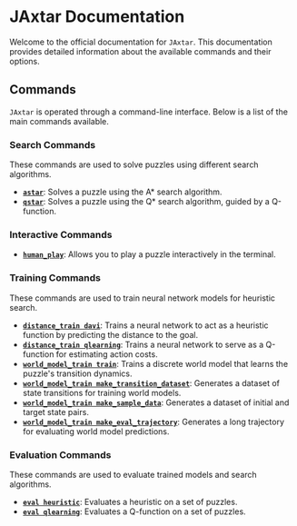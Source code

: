# JAxtar Documentation

Welcome to the official documentation for `JAxtar`. This documentation provides detailed information about the available commands and their options.

## Commands

`JAxtar` is operated through a command-line interface. Below is a list of the main commands available.

### Search Commands

These commands are used to solve puzzles using different search algorithms.

-   [**`astar`**](./astar.md): Solves a puzzle using the A\* search algorithm.
-   [**`qstar`**](./qstar.md): Solves a puzzle using the Q\* search algorithm, guided by a Q-function.

### Interactive Commands

-   [**`human_play`**](./human_play.md): Allows you to play a puzzle interactively in the terminal.

### Training Commands

These commands are used to train neural network models for heuristic search.

-   [**`distance_train davi`**](./davi_train.md): Trains a neural network to act as a heuristic function by predicting the distance to the goal.
-   [**`distance_train qlearning`**](./qlearning_train.md): Trains a neural network to serve as a Q-function for estimating action costs.
-   [**`world_model_train train`**](./world_model_train.md): Trains a discrete world model that learns the puzzle's transition dynamics.
-   [**`world_model_train make_transition_dataset`**](./world_model_dataset.md): Generates a dataset of state transitions for training world models.
-   [**`world_model_train make_sample_data`**](./world_model_dataset.md): Generates a dataset of initial and target state pairs.
-   [**`world_model_train make_eval_trajectory`**](./world_model_dataset.md): Generates a long trajectory for evaluating world model predictions.

### Evaluation Commands

These commands are used to evaluate trained models and search algorithms.

-   [**`eval heuristic`**](./eval_heuristic.md): Evaluates a heuristic on a set of puzzles.
-   [**`eval qlearning`**](./eval_qlearning.md): Evaluates a Q-function on a set of puzzles.
